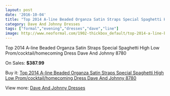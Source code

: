 ```yaml
---
layout: post
date: '2016-10-04'
title: "Top 2014 A-line Beaded Organza Satin Straps Special Spaghetti High Low Prom/cocktail/homecoming Dress Dave And Johnny 8780"
category: Dave And Johnny Dresses
tags: ["formal","evening","dresses","dave","line"]
image: http://www.neoformal.com/1902-thickbox_default/top-2014-a-line-beaded-organza-satin-straps-special-spaghetti-high-low-prom-cocktail-homecoming-dress-dave-and-johnny-8780.jpg
---
```

Top 2014 A-line Beaded Organza Satin Straps Special Spaghetti High Low Prom/cocktail/homecoming Dress Dave And Johnny 8780

On Sales: **$387.99**
<a href="https://www.neoformal.com/en/dave-and-johnny-dresses/686-top-2014-a-line-beaded-organza-satin-straps-special-spaghetti-high-low-prom-cocktail-homecoming-dress-dave-and-johnny-8780.html"><amp-img layout="responsive" width="600" height="600" src="//www.neoformal.com/1902-thickbox_default/top-2014-a-line-beaded-organza-satin-straps-special-spaghetti-high-low-prom-cocktail-homecoming-dress-dave-and-johnny-8780.jpg" alt="Top 2014 A-line Beaded Organza Satin Straps Special Spaghetti High Low Prom/cocktail/homecoming Dress Dave And Johnny 8780 0" /></a>
<a href="https://www.neoformal.com/en/dave-and-johnny-dresses/686-top-2014-a-line-beaded-organza-satin-straps-special-spaghetti-high-low-prom-cocktail-homecoming-dress-dave-and-johnny-8780.html"><amp-img layout="responsive" width="600" height="600" src="//www.neoformal.com/1903-thickbox_default/top-2014-a-line-beaded-organza-satin-straps-special-spaghetti-high-low-prom-cocktail-homecoming-dress-dave-and-johnny-8780.jpg" alt="Top 2014 A-line Beaded Organza Satin Straps Special Spaghetti High Low Prom/cocktail/homecoming Dress Dave And Johnny 8780 1" /></a>

Buy it: [Top 2014 A-line Beaded Organza Satin Straps Special Spaghetti High Low Prom/cocktail/homecoming Dress Dave And Johnny 8780](https://www.neoformal.com/en/dave-and-johnny-dresses/686-top-2014-a-line-beaded-organza-satin-straps-special-spaghetti-high-low-prom-cocktail-homecoming-dress-dave-and-johnny-8780.html "Top 2014 A-line Beaded Organza Satin Straps Special Spaghetti High Low Prom/cocktail/homecoming Dress Dave And Johnny 8780")

View more: [Dave And Johnny Dresses](https://www.neoformal.com/en/9-dave-and-johnny-dresses "Dave And Johnny Dresses")